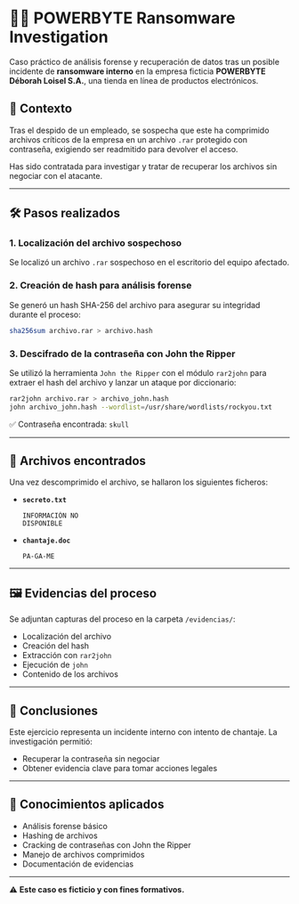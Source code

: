# 🕵️‍♀️ POWERBYTE Ransomware Investigation

Caso práctico de análisis forense y recuperación de datos tras un posible incidente de **ransomware interno** en la empresa ficticia **POWERBYTE Déborah Loisel S.A.**, una tienda en línea de productos electrónicos.

## 🧩 Contexto

Tras el despido de un empleado, se sospecha que este ha comprimido archivos críticos de la empresa en un archivo `.rar` protegido con contraseña, exigiendo ser readmitido para devolver el acceso.

Has sido contratada para investigar y tratar de recuperar los archivos sin negociar con el atacante.

---

## 🛠️ Pasos realizados

### 1. Localización del archivo sospechoso
Se localizó un archivo `.rar` sospechoso en el escritorio del equipo afectado.

### 2. Creación de hash para análisis forense
Se generó un hash SHA-256 del archivo para asegurar su integridad durante el proceso:

```bash
sha256sum archivo.rar > archivo.hash
```

### 3. Descifrado de la contraseña con John the Ripper

Se utilizó la herramienta `John the Ripper` con el módulo `rar2john` para extraer el hash del archivo y lanzar un ataque por diccionario:

```bash
rar2john archivo.rar > archivo_john.hash
john archivo_john.hash --wordlist=/usr/share/wordlists/rockyou.txt
```

✅ Contraseña encontrada: `skull`

---

## 📂 Archivos encontrados

Una vez descomprimido el archivo, se hallaron los siguientes ficheros:

- **`secreto.txt`**
  ```
  INFORMACIÓN NO
  DISPONIBLE
  ```

- **`chantaje.doc`**
  ```
  PA-GA-ME
  ```

---

## 🖼️ Evidencias del proceso

Se adjuntan capturas del proceso en la carpeta `/evidencias/`:

- Localización del archivo
- Creación del hash
- Extracción con `rar2john`
- Ejecución de `john`
- Contenido de los archivos

---

## 📌 Conclusiones

Este ejercicio representa un incidente interno con intento de chantaje. La investigación permitió:

- Recuperar la contraseña sin negociar
- Obtener evidencia clave para tomar acciones legales

---

## 🧠 Conocimientos aplicados

- Análisis forense básico
- Hashing de archivos
- Cracking de contraseñas con John the Ripper
- Manejo de archivos comprimidos
- Documentación de evidencias

---

⚠️ **Este caso es ficticio y con fines formativos.**

